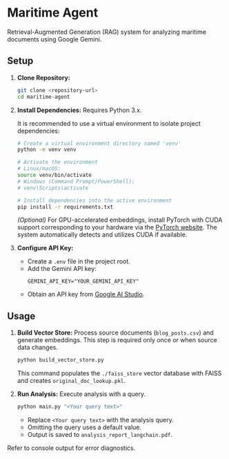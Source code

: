 # Maritime Agent

Retrieval-Augmented Generation (RAG) system for analyzing maritime documents using Google Gemini.

## Setup

1.  **Clone Repository:**
    ```bash
    git clone <repository-url>
    cd maritime-agent
    ```
2.  **Install Dependencies:** Requires Python 3.x.
    
    It is recommended to use a virtual environment to isolate project dependencies:
    ```bash
    # Create a virtual environment directory named 'venv'
    python -m venv venv 
    
    # Activate the environment
    # Linux/macOS:
    source venv/bin/activate 
    # Windows (Command Prompt/PowerShell):
    # venv\Scripts\activate
    
    # Install dependencies into the active environment
    pip install -r requirements.txt
    ```
    *(Optional)* For GPU-accelerated embeddings, install PyTorch with CUDA support corresponding to your hardware via the [PyTorch website](https://pytorch.org/get-started/locally/). The system automatically detects and utilizes CUDA if available.
3.  **Configure API Key:**
    *   Create a `.env` file in the project root.
    *   Add the Gemini API key:
        ```env
        GEMINI_API_KEY="YOUR_GEMINI_API_KEY"
        ```
    *   Obtain an API key from [Google AI Studio](https://aistudio.google.com/app/apikey).

## Usage

1.  **Build Vector Store:** Process source documents (`blog_posts.csv`) and generate embeddings. This step is required only once or when source data changes.
    ```bash
    python build_vector_store.py
    ```
    This command populates the `./faiss_store` vector database with FAISS and creates `original_doc_lookup.pkl`.

2.  **Run Analysis:** Execute analysis with a query.
    ```bash
    python main.py "<Your query text>"
    ```
    *   Replace `<Your query text>` with the analysis query.
    *   Omitting the query uses a default value.
    *   Output is saved to `analysis_report_langchain.pdf`.

Refer to console output for error diagnostics.